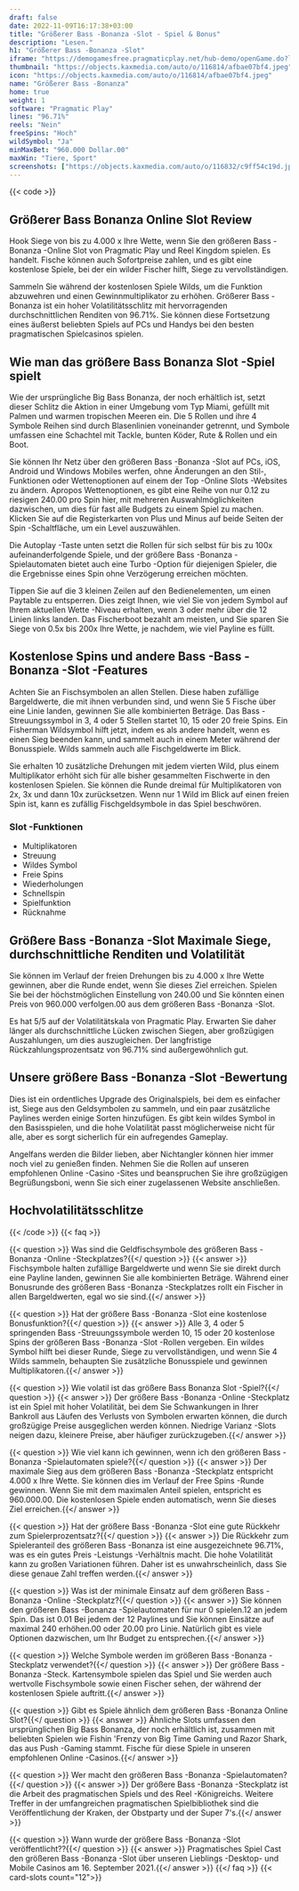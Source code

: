 ```yaml
---
draft: false
date: 2022-11-09T16:17:38+03:00
title: "Größerer Bass -Bonanza -Slot - Spiel & Bonus"
description: "Lesen."
h1: "Größerer Bass -Bonanza -Slot"
iframe: "https://demogamesfree.pragmaticplay.net/hub-demo/openGame.do?lang=en&cur=EUR&websiteUrl=%2Fhub-demo%2FcasinoBand.jsp&gcpif=2831&gameSymbol=vs12bbb&jurisdiction=99&lobbyUrl=https://clienthub.pragmaticplay.com/slots/game-library/"
thumbnail: "https://objects.kaxmedia.com/auto/o/116814/afbae07bf4.jpeg"
icon: "https://objects.kaxmedia.com/auto/o/116814/afbae07bf4.jpeg"
name: "Größerer Bass -Bonanza"
home: true
weight: 1
software: "Pragmatic Play"
lines: "96.71%"
reels: "Nein"
freeSpins: "Hoch"
wildSymbol: "Ja"
minMaxBet: "960.000 Dollar.00"
maxWin: "Tiere, Sport"
screenshots: ["https://objects.kaxmedia.com/auto/o/116832/c9ff54c19d.jpeg"]
---
```


{{< code >}}<h2>Größerer Bass Bonanza Online Slot Review</h2><p>Hook Siege von bis zu 4.000 x Ihre Wette, wenn Sie den größeren Bass -Bonanza -Online Slot von Pragmatic Play und Reel Kingdom spielen. Es handelt. Fische können auch Sofortpreise zahlen, und es gibt eine kostenlose Spiele, bei der ein wilder Fischer hilft, Siege zu vervollständigen.</p><p>Sammeln Sie während der kostenlosen Spiele Wilds, um die Funktion abzuwehren und einen Gewinnmultiplikator zu erhöhen. Größerer Bass -Bonanza ist ein hoher Volatilitätsschlitz mit hervorragenden durchschnittlichen Renditen von 96.71%. Sie können diese Fortsetzung eines äußerst beliebten Spiels auf PCs und Handys bei den besten pragmatischen Spielcasinos spielen.</p><h2>Wie man das größere Bass Bonanza Slot -Spiel spielt</h2><p>Wie der ursprüngliche Big Bass Bonanza, der noch erhältlich ist, setzt dieser Schlitz die Aktion in einer Umgebung vom Typ Miami, gefüllt mit Palmen und warmen tropischen Meeren ein. Die 5 Rollen und ihre 4 Symbole Reihen sind durch Blasenlinien voneinander getrennt, und Symbole umfassen eine Schachtel mit Tackle, bunten Köder, Rute & Rollen und ein Boot.</p><p>Sie können Ihr Netz über den größeren Bass -Bonanza -Slot auf PCs, iOS, Android und Windows Mobiles werfen, ohne Änderungen an den Stil-, Funktionen oder Wettenoptionen auf einem der Top -Online Slots -Websites zu ändern. Apropos Wettenoptionen, es gibt eine Reihe von nur 0.12 zu riesigen 240.00 pro Spin hier, mit mehreren Auswahlmöglichkeiten dazwischen, um dies für fast alle Budgets zu einem Spiel zu machen. Klicken Sie auf die Registerkarten von Plus und Minus auf beide Seiten der Spin -Schaltfläche, um ein Level auszuwählen.</p><p>Die Autoplay -Taste unten setzt die Rollen für sich selbst für bis zu 100x aufeinanderfolgende Spiele, und der größere Bass -Bonanza -Spielautomaten bietet auch eine Turbo -Option für diejenigen Spieler, die die Ergebnisse eines Spin ohne Verzögerung erreichen möchten.</p><p>Tippen Sie auf die 3 kleinen Zeilen auf den Bedienelementen, um einen Paytable zu entsperren. Dies zeigt Ihnen, wie viel Sie von jedem Symbol auf Ihrem aktuellen Wette -Niveau erhalten, wenn 3 oder mehr über die 12 Linien links landen. Das Fischerboot bezahlt am meisten, und Sie sparen Sie Siege von 0.5x bis 200x Ihre Wette, je nachdem, wie viel Payline es füllt.</p><h2>Kostenlose Spins und andere Bass -Bass -Bonanza -Slot -Features</h2><p>Achten Sie an Fischsymbolen an allen Stellen. Diese haben zufällige Bargeldwerte, die mit ihnen verbunden sind, und wenn Sie 5 Fische über eine Linie landen, gewinnen Sie alle kombinierten Beträge. Das Bass -Streuungssymbol in 3, 4 oder 5 Stellen startet 10, 15 oder 20 freie Spins. Ein Fisherman Wildsymbol hilft jetzt, indem es als andere handelt, wenn es einen Sieg beenden kann, und sammelt auch in einem Meter während der Bonusspiele. Wilds sammeln auch alle Fischgeldwerte im Blick.</p><p>Sie erhalten 10 zusätzliche Drehungen mit jedem vierten Wild, plus einem Multiplikator erhöht sich für alle bisher gesammelten Fischwerte in den kostenlosen Spielen. Sie können die Runde dreimal für Multiplikatoren von 2x, 3x und dann 10x zurücksetzen.  Wenn nur 1 Wild im Blick auf einen freien Spin ist, kann es zufällig Fischgeldsymbole in das Spiel beschwören.</p><h3>
Slot -Funktionen</h3><ul>
<li></span>
Multiplikatoren</li>
<li></span>
Streuung</li>
<li></span>
Wildes Symbol</li>
<li></span>
Freie Spins</li>
<li></span>
Wiederholungen</li>
<li></span>
Schnellspin</li>
<li></span>
Spielfunktion</li>
<li></span>
Rücknahme</li></ul><h2>Größere Bass -Bonanza -Slot Maximale Siege, durchschnittliche Renditen und Volatilität</h2><p>Sie können im Verlauf der freien Drehungen bis zu 4.000 x Ihre Wette gewinnen, aber die Runde endet, wenn Sie dieses Ziel erreichen. Spielen Sie bei der höchstmöglichen Einstellung von 240.00 und Sie könnten einen Preis von 960.000 verfolgen.00 aus dem größeren Bass -Bonanza -Slot.</p><p>Es hat 5/5 auf der Volatilitätskala von Pragmatic Play. Erwarten Sie daher länger als durchschnittliche Lücken zwischen Siegen, aber großzügigen Auszahlungen, um dies auszugleichen. Der langfristige Rückzahlungsprozentsatz von 96.71% sind außergewöhnlich gut.</p><h2>Unsere größere Bass -Bonanza -Slot -Bewertung</h2><p>Dies ist ein ordentliches Upgrade des Originalspiels, bei dem es einfacher ist, Siege aus den Geldsymbolen zu sammeln, und ein paar zusätzliche Paylines werden einige Sorten hinzufügen. Es gibt kein wildes Symbol in den Basisspielen, und die hohe Volatilität passt möglicherweise nicht für alle, aber es sorgt sicherlich für ein aufregendes Gameplay.</p><p>Angelfans werden die Bilder lieben, aber Nichtangler können hier immer noch viel zu genießen finden. Nehmen Sie die Rollen auf unseren empfohlenen Online -Casino -Sites und beanspruchen Sie ihre großzügigen Begrüßungsboni, wenn Sie sich einer zugelassenen Website anschließen.</p><h2>Hochvolatilitätsschlitze</h2>
{{< /code >}}
{{< faq >}}

{{< question >}} Was sind die Geldfischsymbole des größeren Bass -Bonanza -Online -Steckplatzes?{{</ question >}}
{{< answer >}} Fischsymbole halten zufällige Bargeldwerte und wenn Sie sie direkt durch eine Payline landen, gewinnen Sie alle kombinierten Beträge. Während einer Bonusrunde des größeren Bass -Bonanza -Steckplatzes rollt ein Fischer in allen Bargeldwerten, egal wo sie sind.{{</ answer >}}

{{< question >}} Hat der größere Bass -Bonanza -Slot eine kostenlose Bonusfunktion?{{</ question >}}
{{< answer >}} Alle 3, 4 oder 5 springenden Bass -Streuungssymbole werden 10, 15 oder 20 kostenlose Spins der größeren Bass -Bonanza -Slot -Rollen vergeben. Ein wildes Symbol hilft bei dieser Runde, Siege zu vervollständigen, und wenn Sie 4 Wilds sammeln, behaupten Sie zusätzliche Bonusspiele und gewinnen Multiplikatoren.{{</ answer >}}

{{< question >}} Wie volatil ist das größere Bass Bonanza Slot -Spiel?{{</ question >}}
{{< answer >}} Der größere Bass -Bonanza -Online -Steckplatz ist ein Spiel mit hoher Volatilität, bei dem Sie Schwankungen in Ihrer Bankroll aus Läufen des Verlusts von Symbolen erwarten können, die durch großzügige Preise ausgeglichen werden können. Niedrige Varianz -Slots neigen dazu, kleinere Preise, aber häufiger zurückzugeben.{{</ answer >}}

{{< question >}} Wie viel kann ich gewinnen, wenn ich den größeren Bass -Bonanza -Spielautomaten spiele?{{</ question >}}
{{< answer >}} Der maximale Sieg aus dem größeren Bass -Bonanza -Steckplatz entspricht 4.000 x Ihre Wette. Sie können dies im Verlauf der Free Spins -Runde gewinnen. Wenn Sie mit dem maximalen Anteil spielen, entspricht es 960.000.00. Die kostenlosen Spiele enden automatisch, wenn Sie dieses Ziel erreichen.{{</ answer >}}

{{< question >}} Hat der größere Bass -Bonanza -Slot eine gute Rückkehr zum Spielerprozentsatz?{{</ question >}}
{{< answer >}} Die Rückkehr zum Spieleranteil des größeren Bass -Bonanza ist eine ausgezeichnete 96.71%, was es ein gutes Preis -Leistungs -Verhältnis macht. Die hohe Volatilität kann zu großen Variationen führen. Daher ist es unwahrscheinlich, dass Sie diese genaue Zahl treffen werden.{{</ answer >}}

{{< question >}} Was ist der minimale Einsatz auf dem größeren Bass -Bonanza -Online -Steckplatz?{{</ question >}}
{{< answer >}} Sie können den größeren Bass -Bonanza -Spielautomaten für nur 0 spielen.12 an jedem Spin. Das ist 0.01 Bei jedem der 12 Paylines und Sie können Einsätze auf maximal 240 erhöhen.00 oder 20.00 pro Linie. Natürlich gibt es viele Optionen dazwischen, um Ihr Budget zu entsprechen.{{</ answer >}}

{{< question >}} Welche Symbole werden im größeren Bass -Bonanza -Steckplatz verwendet?{{</ question >}}
{{< answer >}} Der größere Bass -Bonanza -Steck. Kartensymbole spielen das Spiel und Sie werden auch wertvolle Fischsymbole sowie einen Fischer sehen, der während der kostenlosen Spiele auftritt.{{</ answer >}}

{{< question >}} Gibt es Spiele ähnlich dem größeren Bass -Bonanza Online Slot?{{</ question >}}
{{< answer >}} Ähnliche Slots umfassen den ursprünglichen Big Bass Bonanza, der noch erhältlich ist, zusammen mit beliebten Spielen wie Fishin 'Frenzy von Big Time Gaming und Razor Shark, das aus Push -Gaming stammt. Fische für diese Spiele in unseren empfohlenen Online -Casinos.{{</ answer >}}

{{< question >}} Wer macht den größeren Bass -Bonanza -Spielautomaten?{{</ question >}}
{{< answer >}} Der größere Bass -Bonanza -Steckplatz ist die Arbeit des pragmatischen Spiels und des Reel -Königreichs. Weitere Treffer in der umfangreichen pragmatischen Spielbibliothek sind die Veröffentlichung der Kraken, der Obstparty und der Super 7's.{{</ answer >}}

{{< question >}} Wann wurde der größere Bass -Bonanza -Slot veröffentlicht??{{</ question >}}
{{< answer >}} Pragmatisches Spiel Cast den größeren Bass -Bonanza -Slot über unseren Lieblings -Desktop- und Mobile Casinos am 16. September 2021.{{</ answer >}}
{{</ faq >}}
{{< card-slots count="12">}}